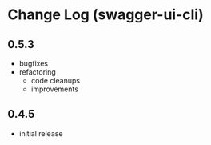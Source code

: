 # Change Log (swagger-ui-cli)

## 0.5.3

* bugfixes
* refactoring
  * code cleanups
  * improvements

## 0.4.5

* initial release
